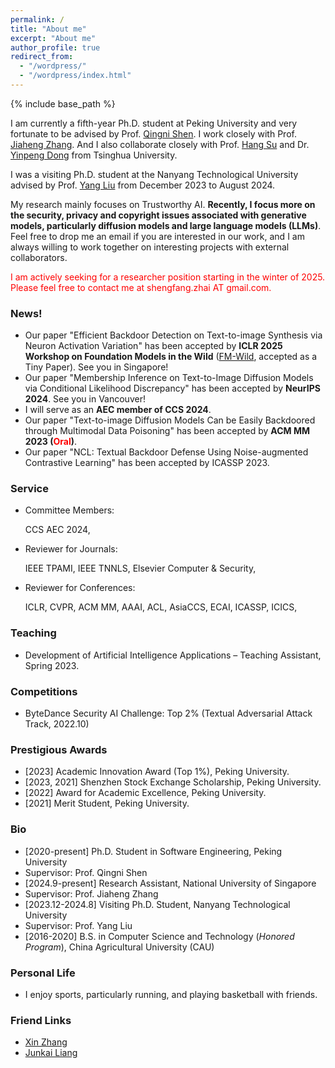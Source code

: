 ```yaml
---
permalink: /
title: "About me"
excerpt: "About me"
author_profile: true
redirect_from: 
  - "/wordpress/"
  - "/wordpress/index.html"
---
```


{% include base_path %}

 
I am currently a fifth-year Ph.D. student at Peking University and very fortunate to be advised by Prof. [Qingni Shen](https://ss.pku.edu.cn/teacherteam/teacherlist/1634-%E6%B2%88%E6%99%B4%E9%9C%93.html). 
 I work closely with Prof. [Jiaheng Zhang](https://zjhzjh123.github.io/).  And I also collaborate closely with Prof. [Hang Su](https://www.suhangss.me/) and Dr. [Yinpeng Dong](https://ml.cs.tsinghua.edu.cn/~yinpeng/) from Tsinghua University.
 
   I was a visiting Ph.D. student at the Nanyang Technological University advised by Prof. [Yang Liu](https://personal.ntu.edu.sg/yangliu/) from December 2023 to August 2024.

  My research mainly focuses on Trustworthy AI. **Recently, I focus more on the security, privacy and copyright issues associated with generative models, particularly diffusion models and large language models (LLMs)**. Feel free to drop me an email if you are interested in our work, and I am always willing to work together on interesting projects with external collaborators.

  <font color='red'>I am actively seeking for a researcher position starting in the winter of 2025. Please feel free to contact me at shengfang.zhai AT gmail.com.</font>


### News!
- Our paper "Efficient Backdoor Detection on Text-to-image Synthesis via Neuron Activation Variation" has been accepted by **ICLR 2025 Workshop on Foundation Models in the Wild** ([FM-Wild](https://fm-wild-community.github.io/), accepted as a Tiny Paper). See you in Singapore!
-  Our paper "Membership Inference on Text-to-Image Diffusion Models via Conditional Likelihood Discrepancy" has been accepted by **NeurIPS 2024**. See you in Vancouver! 
-   I will serve as an **AEC member of CCS 2024**.
-  Our paper "Text-to-image Diffusion Models Can be Easily Backdoored through Multimodal Data Poisoning" has been accepted by **ACM MM 2023 (<font color='red'>Oral</font>)**.
-  Our paper "NCL: Textual Backdoor Defense Using Noise-augmented Contrastive Learning" has been accepted by ICASSP 2023.



  
### Service
*    Committee Members:

     CCS AEC 2024,

*    Reviewer for Journals:
  
     IEEE TPAMI, IEEE TNNLS, Elsevier Computer & Security,

*    Reviewer for Conferences: 

     ICLR, CVPR, ACM MM, AAAI, ACL, AsiaCCS, ECAI, ICASSP, ICICS,

### Teaching
*    Development of Artificial Intelligence Applications – Teaching Assistant, Spring 2023.


### Competitions
*    ByteDance Security AI Challenge: Top 2% (Textual Adversarial Attack Track, 2022.10)

### Prestigious Awards
*    [2023] Academic Innovation Award (Top 1%), Peking University. 
*    [2023, 2021]  Shenzhen Stock Exchange Scholarship, Peking University.
*    [2022]  Award for Academic Excellence, Peking University.
*    [2021]  Merit Student, Peking University.




### Bio
*    [2020-present] Ph.D. Student in Software Engineering, Peking University   
  *    Supervisor: Prof. Qingni Shen  
*    [2024.9-present] Research Assistant, National University of Singapore   
  *    Supervisor: Prof. Jiaheng Zhang  
*    [2023.12-2024.8] Visiting Ph.D. Student, Nanyang Technological University   
  *    Supervisor: Prof. Yang Liu  
*    [2016-2020] B.S. in Computer Science and Technology (_Honored Program_),  China Agricultural University (CAU)   


### Personal Life
*    I enjoy sports, particularly running, and playing basketball with friends.  

### Friend Links
* [Xin Zhang](https://zhangxin00.github.io/)
* [Junkai Liang](https://liang-junkai.github.io/)

